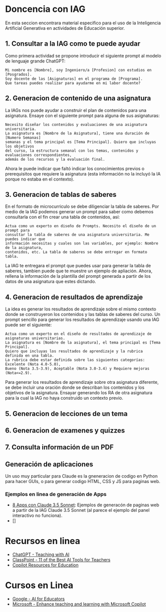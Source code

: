 # Doncencia con IAG
En esta seccion encontrara material especifico para el uso de la Inteligencia Artificial Generativa en actividades de Educación superior.


## 1. Consultar a la IAG como te puede ayudar
Como primera actividad se propone introducir el siguiente prompt al modelo de lenguaje grande ChatGPT:
```
Mi nombre es [Nombre], soy Ingeniero/a [Profesion] con estudios en [Posgrados].
Soy docente de las [Asignaturas] en el programa de [Programa].
Que tareas puedes realizar para ayudarme en mi labor docente?
```
## 2. Generacion de contenido de una asignatura
La IAGs  nos puede ayudar a construir el plan de contenidos para una asignatura. Ensaye con el siguiente prompt para alguna de sus asignaturas:
```
Necesito diseñar los contenidos y evaluaciones de una asignatura universitaria.
La asignatura es [Nombre de la Asignatura], tiene una duración de [Numero Semanas]
semanas y el tema principal es [Tema Principal]. Quiero que incluyas los objetivos
del curso, la estructura semanal con los temas, contenidos y evaluaciones correspondientes,
además de los recursos y la evaluación final.
```

Ahora le puede indicar que faltó indicar los conocimientos previos o prerequisitos que requiere la asignatura (esta información no la incluyó la IA porque no estaba en el contexto). 

## 3. Generacion de tablas de saberes
En el formato de microcurriculo se debe diligenciar la tabla de saberes. Por medio de la IAG podemos generar un prompt para saber como debemos consultarla con el fin crear una tabla de contenidos, así:

```
Actua como un experto en diseño de Prompts. Necesito el diseño de un prompt para
consultar la tabla de saberes de una asignatura universitaria. Me puedes indicar que
información necesitas y cuales son las variables, por ejemplo: Nombre de la asignatura,
contenidos, etc. La tabla de saberes se debe entregar en formato tabla.
```

La IAG te entregara el prompt que puedes usar para generar la tabla de saberes, tambien puede que te muestre un ejemplo de apliación. Ahora, rellena la información de la plantilla del prompt generada a partir de los datos de una asignatura que estes dictando.

## 4. Generacion de resultados de aprendizaje
La idea es generar los resultados de aprendizaje sobre el mismo contexto donde se construyeron los contenidos y las tablas de saberes del curso. Un prompt sencillo para generar los resultados de aprendizaje usando una IAG puede ser el siguiente:

```
Actua como un experto en el diseño de resultados de aprendizaje de asignaturas universitarias.
La asignatura es [Nombre de la asignatura], el tema principal es [Tema Principal].
Quiero que incluyas los resultados de aprendizaje y la rubrica definida en una tabla.
La rubrica debe estar definida sobre las siguientes categorías: Excelente (Nota 4.0-5.0),
Bueno (Nota 3.5-3.9), Aceptable (Nota 3.0-3.4) y Requiere mejoras (Nota<=2.9).
```

Para generar los resultados de aprendizaje sobre otra asignatura diferente, se debe incluir una oración donde se describan los contenidos y los objetivos de la asignatura. Ensayar generando los RA de otra asignatura para la cual la IAG no haya construido un contexto previo.

## 5. Generacion de lecciones de un tema


## 6. Generacion de examenes y quizzes


## 7. Consulta información de un PDF


## Generación de aplicaciones
Un uso muy particular para Claude es la gneneracion de codigo en Python para hacer GUIs, o para generar codigo HTML, CSS y JS para paginas web. 


### Ejemplos en linea de generación de Apps
* [8 Apps con Claude 3.5 Sonnet](https://alejavirivera.com/8-apps-con-claude-3-5-sonnet/): Ejemplos de generacón de paginas web a partir de la IAG Claude 3.5 Sonnet (al parece el ejemplo del panel interactivo no funciona).
* []

# Recursos en linea
* [ChatGPT - Teaching with AI](https://openai.com/index/teaching-with-ai/)
* [ClassPoint - 11 of the Best AI Tools for Teachers](https://www.youtube.com/watch?v=KG4_CYbVpTo)
* [Copilot Resources for Education](https://adoption.microsoft.com/es-es/copilot-resources-for-education/)

# Cursos en Linea
* [Google - AI for Educators](https://grow.google/ai-for-educators/)
* [Microsoft - Enhance teaching and learning with Microsoft Copilot](https://learn.microsoft.com/en-us/training/modules/enhance-teaching-learning-bing-chat/)
